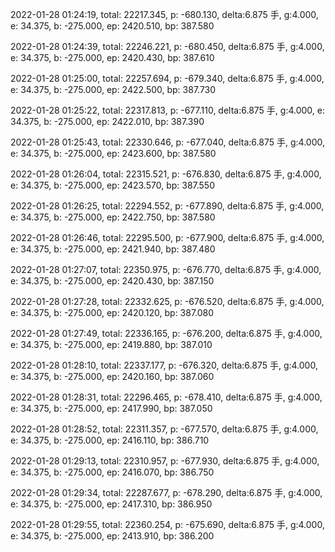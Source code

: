 2022-01-28 01:24:19, total: 22217.345, p: -680.130, delta:6.875 手, g:4.000, e: 34.375, b: -275.000, ep: 2420.510, bp: 387.580

2022-01-28 01:24:39, total: 22246.221, p: -680.450, delta:6.875 手, g:4.000, e: 34.375, b: -275.000, ep: 2420.430, bp: 387.610

2022-01-28 01:25:00, total: 22257.694, p: -679.340, delta:6.875 手, g:4.000, e: 34.375, b: -275.000, ep: 2422.500, bp: 387.730

2022-01-28 01:25:22, total: 22317.813, p: -677.110, delta:6.875 手, g:4.000, e: 34.375, b: -275.000, ep: 2422.010, bp: 387.390

2022-01-28 01:25:43, total: 22330.646, p: -677.040, delta:6.875 手, g:4.000, e: 34.375, b: -275.000, ep: 2423.600, bp: 387.580

2022-01-28 01:26:04, total: 22315.521, p: -676.830, delta:6.875 手, g:4.000, e: 34.375, b: -275.000, ep: 2423.570, bp: 387.550

2022-01-28 01:26:25, total: 22294.552, p: -677.890, delta:6.875 手, g:4.000, e: 34.375, b: -275.000, ep: 2422.750, bp: 387.580

2022-01-28 01:26:46, total: 22295.500, p: -677.900, delta:6.875 手, g:4.000, e: 34.375, b: -275.000, ep: 2421.940, bp: 387.480

2022-01-28 01:27:07, total: 22350.975, p: -676.770, delta:6.875 手, g:4.000, e: 34.375, b: -275.000, ep: 2420.430, bp: 387.150

2022-01-28 01:27:28, total: 22332.625, p: -676.520, delta:6.875 手, g:4.000, e: 34.375, b: -275.000, ep: 2420.120, bp: 387.080

2022-01-28 01:27:49, total: 22336.165, p: -676.200, delta:6.875 手, g:4.000, e: 34.375, b: -275.000, ep: 2419.880, bp: 387.010

2022-01-28 01:28:10, total: 22337.177, p: -676.320, delta:6.875 手, g:4.000, e: 34.375, b: -275.000, ep: 2420.160, bp: 387.060

2022-01-28 01:28:31, total: 22296.465, p: -678.410, delta:6.875 手, g:4.000, e: 34.375, b: -275.000, ep: 2417.990, bp: 387.050

2022-01-28 01:28:52, total: 22311.357, p: -677.570, delta:6.875 手, g:4.000, e: 34.375, b: -275.000, ep: 2416.110, bp: 386.710

2022-01-28 01:29:13, total: 22310.957, p: -677.930, delta:6.875 手, g:4.000, e: 34.375, b: -275.000, ep: 2416.070, bp: 386.750

2022-01-28 01:29:34, total: 22287.677, p: -678.290, delta:6.875 手, g:4.000, e: 34.375, b: -275.000, ep: 2417.310, bp: 386.950

2022-01-28 01:29:55, total: 22360.254, p: -675.690, delta:6.875 手, g:4.000, e: 34.375, b: -275.000, ep: 2413.910, bp: 386.200